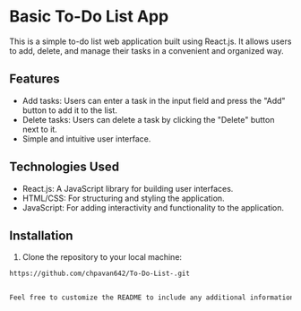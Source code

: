 # Basic To-Do List App 

This is a simple to-do list web application built using React.js. It allows users to add, delete, and manage their tasks in a convenient and organized way.

## Features

- Add tasks: Users can enter a task in the input field and press the "Add" button to add it to the list.
- Delete tasks: Users can delete a task by clicking the "Delete" button next to it.
- Simple and intuitive user interface.

## Technologies Used

- React.js: A JavaScript library for building user interfaces.
- HTML/CSS: For structuring and styling the application.
- JavaScript: For adding interactivity and functionality to the application.

## Installation

1. Clone the repository to your local machine:

```bash
https://github.com/chpavan642/To-Do-List-.git


Feel free to customize the README to include any additional information about your project, such as usage instructions, project structure, or deployment details. You can also include screenshots or GIFs to showcase the application's features.

